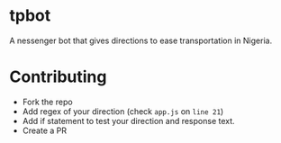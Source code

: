 # tpbot

A nessenger bot that gives directions to ease transportation in Nigeria.



# Contributing
- Fork the repo
- Add regex of your direction (check `app.js` on `line 21`)
- Add if statement to test your direction and response text.
- Create a PR 